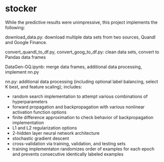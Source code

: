 # stocker

While the predictive results were unimpressive, this project implements the following:

download_data.py: download multiple data sets from two sources, Quandl and Google Finance.

convert_quandl_to_df.py, convert_goog_to_df.py: clean data sets, convert to Pandas data frames

DataGen-GQ.ipynb: merge data frames, additional data processing, implement nn.py

nn.py: additional data processing (including optional label balancing, select K best, and feature scaling); includes:
 - random search implementation to attempt various combinations of hyperparameters
 - forward propagation and backpropagation with various nonlinear activation function options
 - finite difference approximation to check behavior of backpropagation implementation 
 - L1 and L2 regularization options
 - 2-hidden layer neural network architecture
 - stochastic gradient descent
 - cross-validation via training, validation, and testing sets
 - training implementaton randomizes order of examples for each epoch and prevents consecutive identically labeled examples